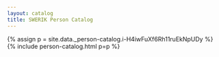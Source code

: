 ```yaml
---
layout: catalog
title: SWERIK Person Catalog
---
```

{% assign p = site.data._person-catalog.i-H4iwFuXf6Rh11ruEkNpUDy %}
{% include person-catalog.html p=p %}

